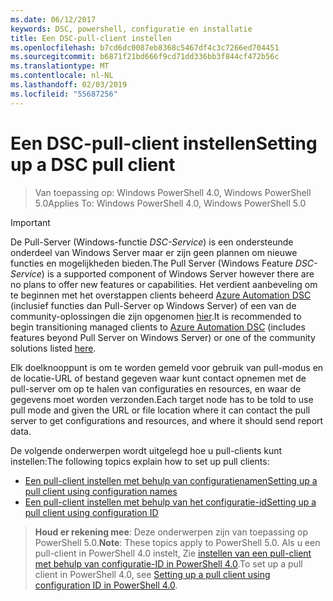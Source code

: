 ```yaml
---
ms.date: 06/12/2017
keywords: DSC, powershell, configuratie en installatie
title: Een DSC-pull-client instellen
ms.openlocfilehash: b7cd6dc0087eb8368c5467df4c3c7266ed704451
ms.sourcegitcommit: b6871f21bd666f9cd71dd336bb3f844cf472b56c
ms.translationtype: MT
ms.contentlocale: nl-NL
ms.lasthandoff: 02/03/2019
ms.locfileid: "55687256"
---
```

# <a name="setting-up-a-dsc-pull-client"></a><span data-ttu-id="62fca-103">Een DSC-pull-client instellen</span><span class="sxs-lookup"><span data-stu-id="62fca-103">Setting up a DSC pull client</span></span>

> <span data-ttu-id="62fca-104">Van toepassing op: Windows PowerShell 4.0, Windows PowerShell 5.0</span><span class="sxs-lookup"><span data-stu-id="62fca-104">Applies To: Windows PowerShell 4.0, Windows PowerShell 5.0</span></span>

> [!IMPORTANT]
> <span data-ttu-id="62fca-105">De Pull-Server (Windows-functie *DSC-Service*) is een ondersteunde onderdeel van Windows Server maar er zijn geen plannen om nieuwe functies en mogelijkheden bieden.</span><span class="sxs-lookup"><span data-stu-id="62fca-105">The Pull Server (Windows Feature *DSC-Service*) is a supported component of Windows Server however there are no plans to offer new features or capabilities.</span></span> <span data-ttu-id="62fca-106">Het verdient aanbeveling om te beginnen met het overstappen clients beheerd [Azure Automation DSC](/azure/automation/automation-dsc-getting-started) (inclusief functies dan Pull-Server op Windows Server) of een van de community-oplossingen die zijn opgenomen [hier](pullserver.md#community-solutions-for-pull-service).</span><span class="sxs-lookup"><span data-stu-id="62fca-106">It is recommended to begin transitioning managed clients to [Azure Automation DSC](/azure/automation/automation-dsc-getting-started) (includes features beyond Pull Server on Windows Server) or one of the community solutions listed [here](pullserver.md#community-solutions-for-pull-service).</span></span>

<span data-ttu-id="62fca-107">Elk doelknooppunt is om te worden gemeld voor gebruik van pull-modus en de locatie-URL of bestand gegeven waar kunt contact opnemen met de pull-server om op te halen van configuraties en resources, en waar de gegevens moet worden verzonden.</span><span class="sxs-lookup"><span data-stu-id="62fca-107">Each target node has to be told to use pull mode and given the URL or file location where it can contact the pull server to get configurations and resources, and where it should send report data.</span></span>

<span data-ttu-id="62fca-108">De volgende onderwerpen wordt uitgelegd hoe u pull-clients kunt instellen:</span><span class="sxs-lookup"><span data-stu-id="62fca-108">The following topics explain how to set up pull clients:</span></span>

* [<span data-ttu-id="62fca-109">Een pull-client instellen met behulp van configuratienamen</span><span class="sxs-lookup"><span data-stu-id="62fca-109">Setting up a pull client using configuration names</span></span>](pullClientConfigNames.md)
* [<span data-ttu-id="62fca-110">Een pull-client instellen met behulp van het configuratie-id</span><span class="sxs-lookup"><span data-stu-id="62fca-110">Setting up a pull client using configuration ID</span></span>](pullClientConfigID.md)

> <span data-ttu-id="62fca-111">**Houd er rekening mee**: Deze onderwerpen zijn van toepassing op PowerShell 5.0.</span><span class="sxs-lookup"><span data-stu-id="62fca-111">**Note**: These topics apply to PowerShell 5.0.</span></span> <span data-ttu-id="62fca-112">Als u een pull-client in PowerShell 4.0 instelt, Zie [instellen van een pull-client met behulp van configuratie-ID in PowerShell 4.0](pullClientConfigID4.md).</span><span class="sxs-lookup"><span data-stu-id="62fca-112">To set up a pull client in PowerShell 4.0, see [Setting up a pull client using configuration ID in PowerShell 4.0](pullClientConfigID4.md).</span></span>